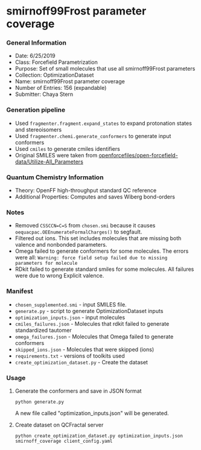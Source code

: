 # smirnoff99Frost parameter coverage

### General Information
 - Date: 6/25/2019
 - Class: Forcefield Parametrization
 - Purpose: Set of small molecules that use all smirnoff99Frost parameters
 - Collection: OptimizationDataset
 - Name: smirnoff99Frost parameter coverage
 - Number of Entries: 156 (expandable)
 - Submitter: Chaya Stern

### Generation pipeline
 - Used `fragmenter.fragment.expand_states` to expand protonation states and stereoisomers
 - Used `fragmenter.chemi.generate_conformers` to generate input conformers
 - Used `cmiles` to generate cmiles identifiers
 - Original SMILES were taken from [openforcefiles/open-forcefield-data/Utilize-All_Parameters](https://github.com/openforcefield/open-forcefield-data/tree/master/Utilize-All-Parameters/selected)

### Quantum Chemistry Information
 - Theory: OpenFF high-throughput standard QC reference
 - Additional Properties: Computes and saves Wiberg bond-orders

### Notes
 - Removed `CSSCCN=C=S` from `chosen.smi` because it causes `oequacpac.OEEnumerateFormalCharges()`
   to segfault.
 - Filtered out ions. This set includes molecules that are missing both valence and nonbonded parameters.
 - Omega failed to generate conformers for some molecules. The errors were all: `Warning: force field setup failed due to missing parameters for molecule`
 - RDkit failed to generate standard smiles for some molecules. All failures were due to wrong Explicit valence.

### Manifest
 - `chosen_supplemented.smi` - input SMILES file.
 - `generate.py` - script to generate OptimizationDataset inputs
 - `optimization_inputs.json` - input molecules
 - `cmiles_failures.json` - Molecules that rdkit failed to generate standardized tautomer
 - `omega_failures.json` - Molecules that Omega failed to generate conformers
 - `skipped_ions.json` - Molecules that were skipped (ions)
 - `requirements.txt` - versions of toolkits used
 - `create_optimization_dataset.py` - Create the dataset

### Usage
1. Generate the conformers and save in JSON format
   ```
   python generate.py
   ```
   A new file called "optimization_inputs.json" will be generated.

2. Create dataset on QCFractal server
    ```
    python create_optimization_dataset.py optimization_inputs.json smirnoff_coverage client_config.yaml
    ```
